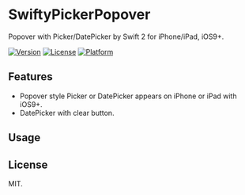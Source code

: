 # SwiftyPickerPopover
Popover with Picker/DatePicker by Swift 2 for iPhone/iPad, iOS9+.

[![Version](https://img.shields.io/cocoapods/v/SwiftyPickerPopover.svg?style=flat)](http://cocoadocs.org/docsets/SwiftyPickerPopover) [![License](https://img.shields.io/cocoapods/l/SwiftyPickerPopover.svg?style=flat)](http://cocoadocs.org/docsets/SwiftyPickerPopover) [![Platform](https://img.shields.io/cocoapods/p/SwiftyPickerPopover.svg?style=flat)](http://cocoadocs.org/docsets/SwiftyPickerPopover)

## Features
- Popover style Picker or DatePicker appears on iPhone or iPad with iOS9+.
- DatePicker with clear button.

## Usage

## License
MIT.
